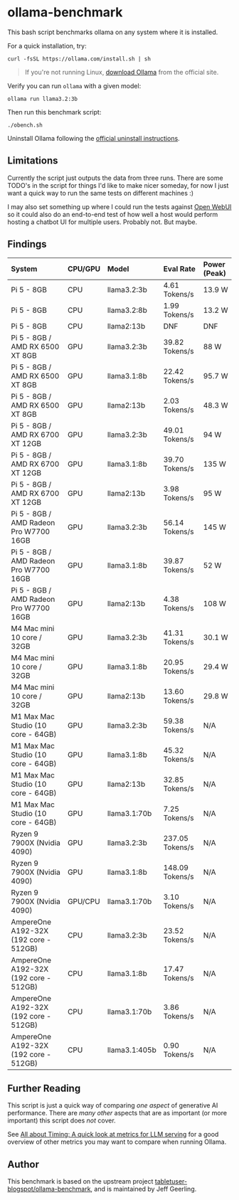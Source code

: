 # ollama-benchmark

This bash script benchmarks ollama on any system where it is installed.

For a quick installation, try:

```
curl -fsSL https://ollama.com/install.sh | sh
```

> If you're not running Linux, [download Ollama](https://ollama.com/download/mac) from the official site.

Verify you can run `ollama` with a given model:

```
ollama run llama3.2:3b
```

Then run this benchmark script:

```
./obench.sh
```

Uninstall Ollama following the [official uninstall instructions](https://github.com/ollama/ollama/blob/main/docs/linux.md#uninstall).

## Limitations

Currently the script just outputs the data from three runs. There are some TODO's in the script for things I'd like to make nicer someday, for now I just want a quick way to run the same tests on different machines :)

I may also set something up where I could run the tests against [Open WebUI](https://docs.openwebui.com) so it could also do an end-to-end test of how well a host would perform hosting a chatbot UI for multiple users. Probably not. But maybe.

## Findings

| System | CPU/GPU | Model | Eval Rate | Power (Peak) |
| :--- | :--- | :--- | :--- | :--- |
| Pi 5 - 8GB | CPU | llama3.2:3b | 4.61 Tokens/s | 13.9 W |
| Pi 5 - 8GB | CPU | llama3.2:8b | 1.99 Tokens/s | 13.2 W |
| Pi 5 - 8GB | CPU | llama2:13b | DNF | DNF |
| Pi 5 - 8GB / AMD RX 6500 XT 8GB | GPU | llama3.2:3b | 39.82 Tokens/s | 88 W |
| Pi 5 - 8GB / AMD RX 6500 XT 8GB | GPU | llama3.1:8b | 22.42 Tokens/s | 95.7 W |
| Pi 5 - 8GB / AMD RX 6500 XT 8GB | GPU | llama2:13b | 2.03 Tokens/s | 48.3 W |
| Pi 5 - 8GB / AMD RX 6700 XT 12GB | GPU | llama3.2:3b | 49.01 Tokens/s | 94 W |
| Pi 5 - 8GB / AMD RX 6700 XT 12GB | GPU | llama3.1:8b | 39.70 Tokens/s | 135 W |
| Pi 5 - 8GB / AMD RX 6700 XT 12GB | GPU | llama2:13b | 3.98 Tokens/s | 95 W |
| Pi 5 - 8GB / AMD Radeon Pro W7700 16GB | GPU | llama3.2:3b | 56.14 Tokens/s | 145 W |
| Pi 5 - 8GB / AMD Radeon Pro W7700 16GB | GPU | llama3.1:8b | 39.87 Tokens/s | 52 W |
| Pi 5 - 8GB / AMD Radeon Pro W7700 16GB | GPU | llama2:13b | 4.38 Tokens/s | 108 W |
| M4 Mac mini 10 core / 32GB | GPU | llama3.2:3b | 41.31 Tokens/s | 30.1 W |
| M4 Mac mini 10 core / 32GB | GPU | llama3.1:8b | 20.95 Tokens/s | 29.4 W |
| M4 Mac mini 10 core / 32GB | GPU | llama2:13b | 13.60 Tokens/s | 29.8 W |
| M1 Max Mac Studio (10 core - 64GB) | GPU | llama3.2:3b | 59.38 Tokens/s | N/A |
| M1 Max Mac Studio (10 core - 64GB) | GPU | llama3.1:8b | 45.32 Tokens/s | N/A |
| M1 Max Mac Studio (10 core - 64GB) | GPU | llama2:13b | 32.85 Tokens/s | N/A |
| M1 Max Mac Studio (10 core - 64GB) | GPU | llama3.1:70b | 7.25 Tokens/s | N/A |
| Ryzen 9 7900X (Nvidia 4090) | GPU | llama3.2:3b | 237.05 Tokens/s | N/A |
| Ryzen 9 7900X (Nvidia 4090) | GPU | llama3.1:8b | 148.09 Tokens/s | N/A |
| Ryzen 9 7900X (Nvidia 4090) | GPU/CPU | llama3.1:70b | 3.10 Tokens/s | N/A |
| AmpereOne A192-32X (192 core - 512GB) | CPU | llama3.2:3b | 23.52 Tokens/s | N/A |
| AmpereOne A192-32X (192 core - 512GB) | CPU | llama3.1:8b | 17.47 Tokens/s | N/A |
| AmpereOne A192-32X (192 core - 512GB) | CPU | llama3.1:70b | 3.86 Tokens/s | N/A |
| AmpereOne A192-32X (192 core - 512GB) | CPU | llama3.1:405b | 0.90 Tokens/s | N/A |

## Further Reading

This script is just a quick way of comparing _one aspect_ of generative AI performance. There are _many other_ aspects that are as important (or more important) this script does _not_ cover.

See [All about Timing: A quick look at metrics for LLM serving](https://isaac-chung.github.io/blog/llm-serving) for a good overview of other metrics you may want to compare when running Ollama.

## Author

This benchmark is based on the upstream project [tabletuser-blogspot/ollama-benchmark](https://github.com/tabletuser-blogspot/ollama-benchmark), and is maintained by Jeff Geerling.

